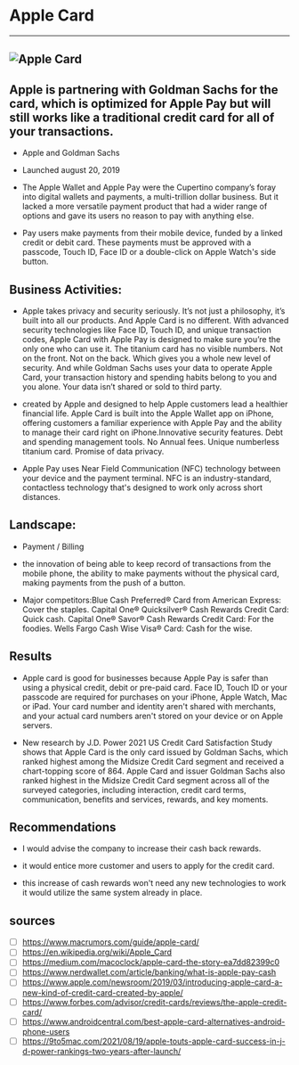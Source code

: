 # Apple Card
---
![Apple Card](https://www.google.com/url?sa=i&url=https%3A%2F%2Fwww.apple.com%2Fapple-card%2F&psig=AOvVaw187-5erV8yefvnfd8tZpQa&ust=1639281784508000&source=images&cd=vfe&ved=0CAsQjRxqFwoTCKCsk9bu2vQCFQAAAAAdAAAAABAI)
---
## Apple is partnering with Goldman Sachs for the card, which is optimized for ‌Apple Pay‌ but will still works like a traditional credit card for all of your transactions.

* Apple and Goldman Sachs

* Launched august 20, 2019

* The Apple Wallet and Apple Pay were the Cupertino company’s foray into digital wallets and payments, a multi-trillion dollar business. But it lacked a more versatile payment product that had a wider range of options and gave its users no reason to pay with anything else.

*  Pay users make payments from their mobile device, funded by a linked credit or debit card. These payments must be approved with a passcode, Touch ID, Face ID or a double-click on Apple Watch's side button.

## Business Activities:

* Apple takes privacy and security seriously. It’s not just a philosophy, it’s built into all our products. And Apple Card is no different. With advanced security technologies like Face ID, Touch ID, and unique transaction codes, Apple Card with Apple Pay is designed to make sure you’re the only one who can use it. The titanium card has no visible numbers. Not on the front. Not on the back. Which gives you a whole new level of security. And while Goldman Sachs uses your data to operate Apple Card, your transaction history and spending habits belong to you and you alone. Your data isn’t shared or sold to third party.

* created by Apple and designed to help Apple customers lead a healthier financial life. Apple Card is built into the Apple Wallet app on iPhone, offering customers a familiar experience with Apple Pay and the ability to manage their card right on iPhone.Innovative security features. Debt and spending management tools. No Annual fees. Unique numberless titanium card. Promise of data privacy.

* Apple Pay uses Near Field Communication (NFC) technology between your device and the payment terminal. NFC is an industry-standard, contactless technology that's designed to work only across short distances.


## Landscape:

* Payment / Billing

* the innovation of being able to keep record of transactions from the mobile phone, the ability to make payments without the physical card, making payments from the push of a button.

* Major competitors:Blue Cash Preferred® Card from American Express: Cover the staples.
Capital One® Quicksilver® Cash Rewards Credit Card: Quick cash.
Capital One® Savor® Cash Rewards Credit Card: For the foodies.
Wells Fargo Cash Wise Visa® Card: Cash for the wise.


## Results

* Apple card is good for businesses because Apple Pay is safer than using a physical credit, debit or pre-paid card. Face ID, Touch ID or your passcode are required for purchases on your iPhone, Apple Watch, Mac or iPad. Your card number and identity aren't shared with merchants, and your actual card numbers aren't stored on your device or on Apple servers.

* New research by J.D. Power 2021 US Credit Card Satisfaction Study shows that Apple Card is the only card issued by Goldman Sachs, which ranked highest among the Midsize Credit Card segment and received a chart-topping score of 864. Apple Card and issuer Goldman Sachs also ranked highest in the Midsize Credit Card segment across all of the surveyed categories, including interaction, credit card terms, communication, benefits and services, rewards, and key moments.

## Recommendations

* I would advise the company to increase their cash back rewards.

* it would entice more customer and users to apply for the credit card.

* this increase of cash rewards won't need any new technologies to work it would utilize the same system already in place.

## sources
- [ ] https://www.macrumors.com/guide/apple-card/
- [ ] https://en.wikipedia.org/wiki/Apple_Card
- [ ] https://medium.com/macoclock/apple-card-the-story-ea7dd82399c0
- [ ] https://www.nerdwallet.com/article/banking/what-is-apple-pay-cash
- [ ] https://www.apple.com/newsroom/2019/03/introducing-apple-card-a-new-kind-of-credit-card-created-by-apple/
- [ ] https://www.forbes.com/advisor/credit-cards/reviews/the-apple-credit-card/
- [ ] https://www.androidcentral.com/best-apple-card-alternatives-android-phone-users
- [ ] https://9to5mac.com/2021/08/19/apple-touts-apple-card-success-in-j-d-power-rankings-two-years-after-launch/
